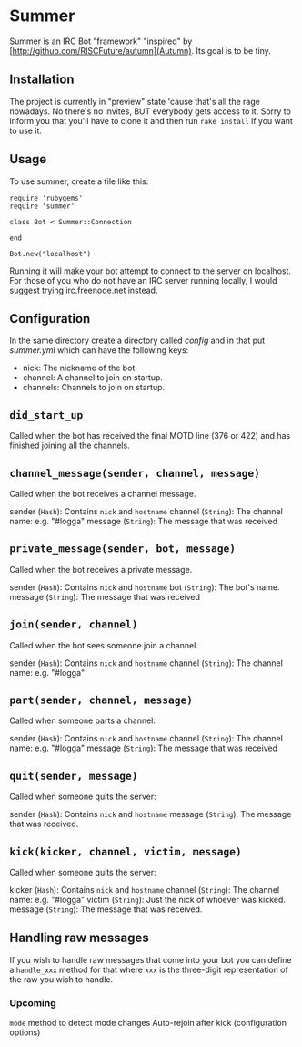 # Summer

Summer is an IRC Bot "framework" "inspired" by [http://github.com/RISCFuture/autumn](Autumn). Its goal is to be tiny.

## Installation

The project is currently in "preview" state 'cause that's all the rage nowadays. No there's no invites, BUT everybody gets access to it.
Sorry to inform you that you'll have to clone it and then run `rake install` if you want to use it.

## Usage

To use summer, create a file like this:

    require 'rubygems'
    require 'summer'

    class Bot < Summer::Connection

    end

    Bot.new("localhost")
    
Running it will make your bot attempt to connect to the server on localhost. For those of you who do not have an IRC server running locally, I would suggest trying irc.freenode.net instead. 
    
## Configuration

In the same directory create a directory called _config_ and in that put _summer.yml_ which can have the following keys:

* nick: The nickname of the bot.
* channel: A channel to join on startup.
* channels: Channels to join on startup.

## `did_start_up`

Called when the bot has received the final MOTD line (376 or 422) and has finished joining all the channels.

## `channel_message(sender, channel, message)`

Called when the bot receives a channel message.

sender (`Hash`): Contains `nick` and `hostname`
channel (`String`): The channel name: e.g. "#logga"
message (`String`): The message that was received

## `private_message(sender, bot, message)`

Called when the bot receives a private message.

sender (`Hash`): Contains `nick` and `hostname`
bot (`String`): The bot's name.
message (`String`): The message that was received

## `join(sender, channel)`

Called when the bot sees someone join a channel.

sender (`Hash`): Contains `nick` and `hostname`
channel (`String`): The channel name: e.g. "#logga"

## `part(sender, channel, message)`

Called when someone parts a channel:

sender (`Hash`): Contains `nick` and `hostname`
channel (`String`): The channel name: e.g. "#logga"
message (`String`): The message that was received

## `quit(sender, message)`

Called when someone quits the server:

sender (`Hash`): Contains `nick` and `hostname`
message (`String`): The message that was received.


## `kick(kicker, channel, victim, message)`

Called when someone quits the server:

kicker (`Hash`): Contains `nick` and `hostname`
channel (`String`): The channel name: e.g. "#logga"
victim (`String`): Just the nick of whoever was kicked.
message (`String`): The message that was received.


## Handling raw messages

If you wish to handle raw messages that come into your bot you can define a `handle_xxx` method for that where `xxx` is the three-digit representation of the raw you wish to handle.


### Upcoming

`mode` method to detect mode changes
Auto-rejoin after kick (configuration options)

